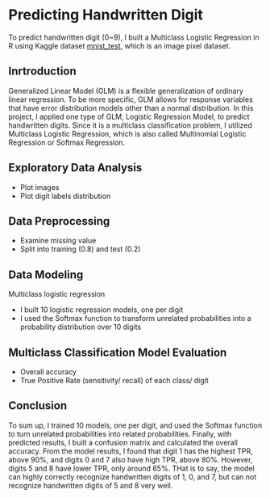 # Predicting Handwritten Digit
To predict handwritten digit (0~9), I built a Multiclass Logistic Regression in R using Kaggle dataset [mnist_test](https://www.kaggle.com/oddrationale/mnist-in-csv), which is an image pixel dataset.
## Inrtroduction
Generalized Linear Model (GLM) is a flexible generalization of ordinary linear regression. To be more specific, GLM allows for response variables that have error distribution models other than a normal distribution. In this project, I applied one type of GLM, Logistic Regression Model, to predict handwritten digits. Since it is a multiclass classification problem, I utilized Multiclass Logistic Regression, which is also called Multinomial Logistic Regression or Softmax Regression.
## Exploratory Data Analysis
   - Plot images
   - Plot digit labels distribution
## Data Preprocessing
   - Examine missing value
   - Split into training (0.8) and test (0.2)
## Data Modeling
Multiclass logistic regression
   - I built 10 logistic regression models, one per digit
   - I used the Softmax function to transform unrelated probabilities into a probability distribution over 10 digits
## Multiclass Classification Model Evaluation
   - Overall accuracy
   - True Positive Rate (sensitivity/ recall) of each class/ digit
## Conclusion
To sum up, I trained 10 models, one per digit, and used the Softmax function to turn unrelated probabilities into related probabilities. Finally, with predicted results, I built a confusion matrix and calculated the overall accuracy. From the model results, I found that digit 1 has the highest TPR, above 90%, and digits 0 and 7 also have high TPR, above 80%. However, digits 5 and 8 have lower TPR, only around 65%. THat is to say, the model can highly correctly recognize handwritten digits of 1, 0, and 7, but can not recognize handwritten digits of 5 and 8 very well.
